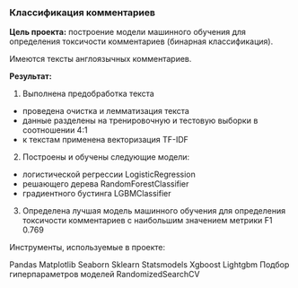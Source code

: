 
### Классификация комментариев

**Цель проекта:** построение модели машинного обучения для определения токсичости комментариев (бинарная классификация).

Имеются тексты англоязычных комментариев. 

**Результат:** 
1. Выполнена предобработка текста
- проведена очистка и лемматизация текста
- данные разделены на тренировочную и тестовую выборки в соотношении 4:1
- к текстам применена векторизация TF-IDF
2. Построены и обучены следующие модели:
- логистической регрессии LogisticRegression
- решающего дерева RandomForestClassifier
- градиентного бустинга LGBMClassifier
3. Определена лучшая модель машинного обучения для определения токсичости комментариев с наибольшим значением метрики F1 0.769 

Инструменты, используемые в проекте:

Pandas
Matplotlib
Seaborn
Sklearn
Statsmodels
Xgboost
Lightgbm
Подбор гиперпараметров моделей RandomizedSearchCV
